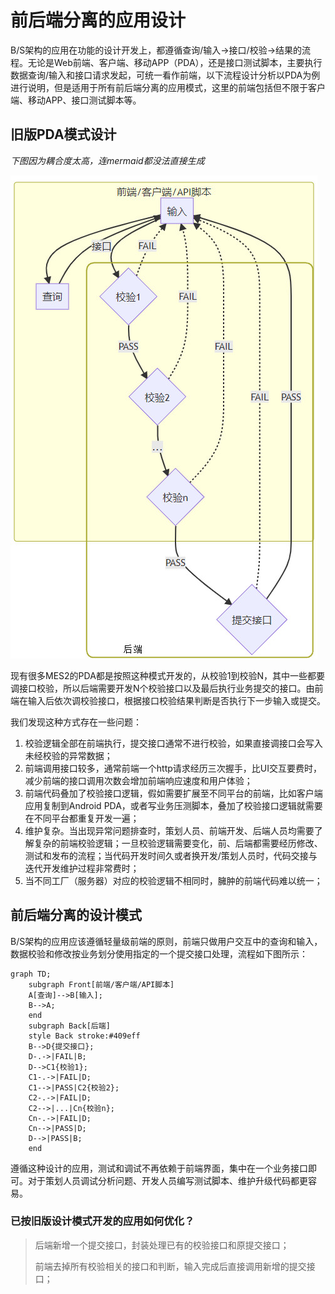# 前后端分离的应用设计

B/S架构的应用在功能的设计开发上，都遵循查询/输入->接口/校验->结果的流程。无论是Web前端、客户端、移动APP（PDA），还是接口测试脚本，主要执行数据查询/输入和接口请求发起，可统一看作前端，以下流程设计分析以PDA为例进行说明，但是适用于所有前后端分离的应用模式，这里的前端包括但不限于客户端、移动APP、接口测试脚本等。


## 旧版PDA模式设计
*下图因为耦合度太高，连mermaid都没法直接生成*

![flow1](images/flow1.jpg)
<script>
```mermaid
graph TD;
    subgraph Front[前端/客户端/API脚本]
    A[查询]-->B[输入];
    B-->A;
    B-->|接口|C1{校验1};
    C1-.->|FAIL|B;
    C1-->|PASS|C2{校验2};
    C2-.->|FAIL|B;
    C2-->|...|Cn{校验n};
    Cn-.->|FAIL|B;
    end
    Cn-->|PASS|D{提交接口};
    D-.->|FAIL|B;
    D-->|PASS|B;
```
</script>

现有很多MES2的PDA都是按照这种模式开发的，从校验1到校验N，其中一些都要调接口校验，所以后端需要开发N个校验接口以及最后执行业务提交的接口。由前端在输入后依次调校验接口，根据接口校验结果判断是否执行下一步输入或提交。

我们发现这种方式存在一些问题：
1. 校验逻辑全部在前端执行，提交接口通常不进行校验，如果直接调接口会写入未经校验的异常数据；
2. 前端调用接口较多，通常前端一个http请求经历三次握手，比UI交互要费时，减少前端的接口调用次数会增加前端响应速度和用户体验；
3. 前端代码叠加了校验接口逻辑，假如需要扩展至不同平台的前端，比如客户端应用复制到Android PDA，或者写业务压测脚本，叠加了校验接口逻辑就需要在不同平台都重复开发一遍；
4. 维护复杂。当出现异常问题排查时，策划人员、前端开发、后端人员均需要了解复杂的前端校验逻辑；一旦校验逻辑需要变化，前、后端都需要经历修改、测试和发布的流程；当代码开发时间久或者换开发/策划人员时，代码交接与迭代开发维护过程非常费时；
5. 当不同工厂（服务器）对应的校验逻辑不相同时，臃肿的前端代码难以统一；

## 前后端分离的设计模式

B/S架构的应用应该遵循轻量级前端的原则，前端只做用户交互中的查询和输入，数据校验和修改按业务划分使用指定的一个提交接口处理，流程如下图所示：

```mermaid
graph TD;
    subgraph Front[前端/客户端/API脚本]
    A[查询]-->B[输入];
    B-->A;
    end
    subgraph Back[后端]
    style Back stroke:#409eff
    B-->D{提交接口};
    D-.->|FAIL|B;
    D-->C1{校验1};
    C1-.->|FAIL|D;
    C1-->|PASS|C2{校验2};
    C2-.->|FAIL|D;
    C2-->|...|Cn{校验n};
    Cn-.->|FAIL|D;
    Cn-->|PASS|D;
    D-->|PASS|B;
    end
```

遵循这种设计的应用，测试和调试不再依赖于前端界面，集中在一个业务接口即可。对于策划人员调试分析问题、开发人员编写测试脚本、维护升级代码都更容易。

### 已按旧版设计模式开发的应用如何优化？
> 后端新增一个提交接口，封装处理已有的校验接口和原提交接口；
> 
> 前端去掉所有校验相关的接口和判断，输入完成后直接调用新增的提交接口；